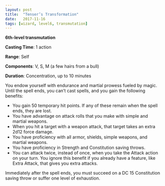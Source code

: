 ```yaml
---
layout: post
title:  "Tenser’s Transformation"
date:   2017-11-16
tags: [wizard, level6, transmutation]
---
```


**6th-level transmutation**

**Casting Time**: 1 action

**Range**: Self

**Components**: V, S, M (a few hairs from a bull)

**Duration**: Concentration, up to 10 minutes

You endow yourself with endurance and martial prowess fueled by magic. Until the spell ends, you can’t cast spells, and you gain the following benefits: 

- You gain 50 temporary hit points. If any of these remain when the spell ends, they are lost. 
- You have advantage on attack rolls that you make with simple and martial weapons. 
- When you hit a target with a weapon attack, that target takes an extra 2d12 force damage. 
- You have proficiency with all armor, shields, simple weapons, and martial weapons. 
- You have proficiency in Strength and Constitution saving throws.
- You can attack twice, instead of once, when you take the Attack action on your turn. You ignore this benefit if you already have a feature, like Extra Attack, that gives you extra attacks. 

Immediately after the spell ends, you must succeed on a DC 15 Constitution saving throw or suffer one level of exhaustion.
